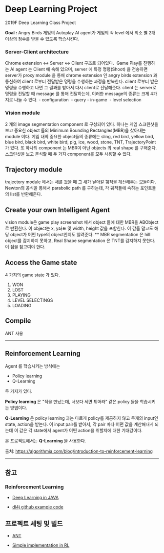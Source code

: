 # Deep Learning Project

2019F Deep Learning Class Project

**Goal :** Angry Birds 게임의 Autoplay AI agent가 게임의 각 level 에서 최소 별 2개 이상의 점수를 받을 수 있도록 학습시킨다.

### Server-Client architecture

Chrome extension <-> Server <-> Client 구조로 되어있다.  Game Play를 진행하는 AI agent 는 Client 에 속해 있으며, server 에 특정 명령(Shoot) 을 전송하면 server가 proxy module 을 통해 chrome extension 인 angry birds extension 과 통신하여 client 로부터 전달받은 명령을 수행하는 과정을 반복한다. client 로부터 받은 명령을 수행하고 나면 그 결과를 받아서 다시 client로 전달해준다. client 는 server로 명령을 전달할 때 message 를 통해 전달하는데, 이러한 message의 종류는 크게 4가지로 나눌 수 있다. - configuration  - query - in-game  - level selection

### Vision module

2 개의 image segmentation component 로 구성되어 있다. 하나는 게임 스크린샷을 보고 중요한 object 들의 Minimum Bounding Rectangles(MBR)을 찾아내는 module 이다. 게임 내의 중요한 object들의 종류에는 sling, red bird, yellow bird, blue bird, black bird, white bird, pig, ice, wood, stone, TNT, TrajectoryPoint 가 있다. 또 하나의 component 는 MBR이 아닌 objects 의 real shape 를 구해준다. 스크린샷을 보고 분석할 때 두 가지 component를 모두 사용할 수 있다.

## Trajectory module

trajectory module 에서는 새를 쐈을 때 그 새가 날아갈 궤적을 계산해주는 모듈이다. Newton의 공식을 통해서 parabolic path 를 구하는데, 각 궤적들에 속하는 포인트들의 list를 반환해준다.

## Create your own Intelligent Agent

vision module은 game play screenshot 에서 object 들에 대한 MBR을 ABObject 로 반환한다. 이 object는 x, y좌표 및 width, height 값을 포함한다. 이 값들 말고도 해당 object가 어떤 type의 object인지도 알려준다.
\*\* MBR segmentation 은 hill object를 감지하지 못하고, Real Shape segmentation 은 TNT를 감지하지 못한다. 이 점을 참고여야 한다.

## Access the Game state

4 가지의 game state 가 있다.

1. WON
2. LOST
3. PLAYING
4. LEVEL SELECTINGS
5. LOADING

## Compile

ANT 사용

---

## Reinforcement Learning

Agent 를 학습시키는 방식에는

- Policy learning
- Q-Learning

두 가지가 있다.

**Policy learning** 은 "적을 만났는데, 너보다 세면 튀어라" 같은 policy 들을 학습시키는 방법이다.

**Q-Learning** 은 policy learning 과는 다르게 policy를 제공하지 않고 두개의 input인 state, action을 받는다. 이 input pair를 받아서, 각 pair 마다 어떤 값을 계산해내게 되는데 이 값은 각 state에서 agent가 어떤 action을 취할지에 대한 기대값이다.

본 프로젝트에서는 **Q-Learning** 을 사용한다.

출처: https://algorithmia.com/blog/introduction-to-reinforcement-learning

---

## 참고

### Reinforcement Learning

- [Deep Learning in JAVA](http://blog.naver.com/PostView.nhn?blogId=rkdwnsdud555&logNo=221045297396)

- [dl4j github example code](https://github.com/eclipse/deeplearning4j-examples/blob/master/rl4j-examples/src/main/java/org/deeplearning4j/examples/rl4j/Cartpole.java)

## 프로젝트 세팅 및 빌드

- [ANT](https://ant.apache.org/)

- [Simple implementation in RL](https://www.youtube.com/watch?v=yMk_XtIEzH8)
